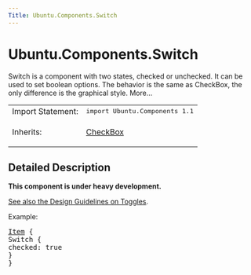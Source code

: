 ```yaml
---
Title: Ubuntu.Components.Switch
---
```


# Ubuntu.Components.Switch

<span class="subtitle"></span>
<!-- $$$Switch-brief -->
<p>Switch is a component with two states, checked or unchecked. It can be used to set boolean options. The behavior is the same as CheckBox, the only difference is the graphical style. More...</p>
<!-- @@@Switch -->
<table class="alignedsummary">
<tr><td class="memItemLeft rightAlign topAlign"> Import Statement:</td><td class="memItemRight bottomAlign"> </b><tt>import Ubuntu.Components 1.1</tt></td></tr><tr><td class="memItemLeft rightAlign topAlign"> Inherits:</td><td class="memItemRight bottomAlign"> <p><a href="Ubuntu.Components.CheckBox.md">CheckBox</a></p>
</td></tr></table><ul>
</ul>
<!-- $$$Switch-description -->
<h2>Detailed Description</h2>
<p><b>This component is under heavy development.</b></p>
<p><a href="http://design.ubuntu.com/apps/building-blocks/toggles">See also the Design Guidelines on Toggles</a>.</p>
<p>Example:</p>
<pre class="qml"><span class="type"><a href="QtQuick.Item.md">Item</a></span> {
<span class="type">Switch</span> {
<span class="name">checked</span>: <span class="number">true</span>
}
}</pre>
<!-- @@@Switch -->
